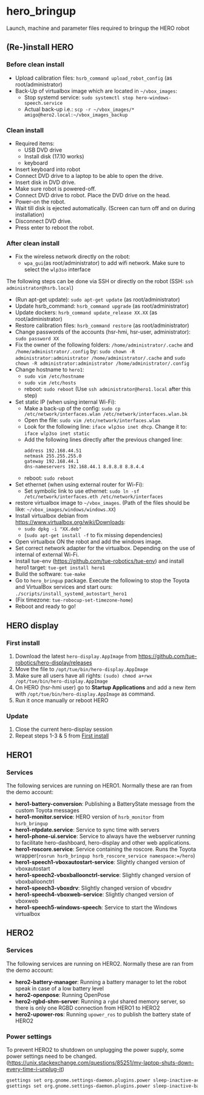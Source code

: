 # hero_bringup
Launch, machine and parameter files required to bringup the HERO robot

## (Re-)install HERO
### Before clean install
- Upload calibration files: `hsrb_command upload_robot_config` (as root/administrator)
- Back-Up of virtualbox image which are located in `~/vbox_images`:
    - Stop systemd service: `sudo systemctl stop hero-windows-speech.service`
    - Actual back-up i.e.: `scp -r ~/vbox_images/* amigo@hero2.local:~/vbox_images_backup`

### Clean install
- Required items:
    - USB DVD drive
    - Install disk (17.10 works)
    - keyboard
- Insert keyboard into robot
- Connect DVD drive to a laptop to be able to open the drive.
- Insert disk in DVD drive.
- Make sure robot is powered-off.
- Connect DVD drive to robot. Place the DVD drive on the head.
- Power-on the robot.
- Wait till disk is ejected automatically. (Screen can turn off and on during installation)
- Disconnect DVD drive.
- Press enter to reboot the robot.

### After clean install
- Fix the wireless network directly on the robot:
    - `wpa_gui`(as root/administrator) to add wifi network. Make sure to select the `wlp3so` interface

The following steps can be done via SSH or directly on the robot (SSH: `ssh administrator@hsrb.local`)
- (Run apt-get update): `sudo apt-get update` (as root/administrator)
- Update hsrb_command: `hsrb_command upgrade` (as root/administrator)
- Update dockers: `hsrb_command update_release XX.XX` (as root/administrator)
- Restore calibration files: `hsrb_command restore` (as root/administrator)
- Change passwords of the accounts (hsr-hmi, hsr-user, administrator): `sudo password XX`
- Fix the owner of the following folders: `/home/administrator/.cache` and `/home/administrator/.config` by:
`sudo chown -R administrator:administrator /home/administrator/.cache` and `sudo chown -R administrator:administrator /home/administrator/.config`
- Change hostname to `hero1`:
    - `sudo vim /etc/hostname`
    - `sudo vim /etc/hosts`
    - reboot: `sudo reboot` (Use `ssh administrator@hero1.local` after this step)
- Set static IP (when using internal Wi-Fi):
    - Make a back-up of the config: `sudo cp /etc/network/interfaces.wlan /etc/network/interfaces.wlan.bk`
    - Open the file: `sudo vim /etc/network/interfaces.wlan`
    - Look for the following line: `iface wlp3so inet dhcp`. Change it to: `iface wlp3so inet static`
    - Add the following lines directly after the previous changed line:
        ```
        address 192.168.44.51
        netmask 255.255.255.0
        gateway 192.168.44.1
        dns-nameservers 192.168.44.1 8.8.8.8 8.8.4.4
        ```
    - reboot: `sudo reboot`
- Set ethernet (when using external router for Wi-Fi):
    - Set symbolic link to use ethernet: `sudo ln -sf /etc/network/interfaces.eth /etc/network/interfaces`
- restore virtualbox image to `~/vbox_images`. (Path of the files should be like: `~/vbox_images/windows/windows.XX`)
- Install virtualbox debian from https://www.virtualbox.org/wiki/Downloads:
    -  `sudo dpkg -i "XX.deb"`
    - (`sudo apt-get install -f` to fix missing dependencies)
- Open virtualbox ON the robot and add the windows image.
- Set correct network adapter for the virtualbox. Depending on the use of internal of external Wi-Fi.
- Install tue-env (https://github.com/tue-robotics/tue-env) and install hero1 target: `tue-get install hero1`
- Build the software: `tue-make`
- Go to `hero_bringup` package. Execute the following to stop the Toyota and VirtualBox services and start ours: `./scripts/install_systemd_autostart_hero1`
- (Fix timezone: `tue-robocup-set-timezone-home`)
- Reboot and ready to go!

## HERO display
### First install
1. Download the latest `hero-display.AppImage` from https://github.com/tue-robotics/hero-display/releases
2. Move the file to `/opt/tue/bin/hero-display.AppImage`
3. Make sure all users have all rights: `(sudo) chmod a+rwx /opt/tue/bin/hero-display.AppImage`
4. On HERO (hsr-hmi user) go to **Startup Applications** and add a new item with `/opt/tue/bin/hero-display.AppImage` as command.
5. Run it once manually or reboot HERO

### Update
1. Close the current hero-display session
2. Repeat steps 1-3 & 5 from [First install](#first-install)


## HERO1
### Services
The following services are running on HERO1. Normally these are ran from the demo account:
- **hero1-battery-conversion**: Publishing a BatteryState message from the custom Toyota messages
- **hero1-monitor.service**: HERO version of `hsrb_monitor` from `hsrb_bringup`
- **hero1-ntpdate.service**: Service to sync time with servers
- **hero1-phone-ui.service**: Service to always have the webserver running to facilitate hero-dashboard, hero-display and other web applications.
- **hero1-roscore.service**: Service containing the roscore. Runs the Toyota wrapper(`rosrun hsrb_bringup hsrb_roscore_service namespace:=/hero`)
- **hero1-speech1-vboxautostart-service**: Slightly changed version of vboxautostart
- **hero1-speech2-vboxballoonctrl-service**: Slightly changed version of vboxballoonctrl
- **hero1-speech3-vboxdrv**: Slightly changed version of vboxdrv
- **hero1-speech4-vboxweb-service**: Slightly changed version of vboxweb
- **hero1-speech5-windows-speech**: Service to start the Windows virtualbox

## HERO2
### Services
The following services are running on HERO2. Normally these are ran from the demo account:
- **hero2-battery-manager**: Running a battery manager to let the robot speak in case of a low battery level
- **hero2-openpose**: Running OpenPose
- **hero2-rgbd-shm-server**: Running a `rgbd` shared memory server, so there is only one RGBD connection from HERO1 to HERO2
- **hero2-upower-ros**: Running `upower_ros` to publish the battery state of HERO2

### Power settings
To prevent HERO2 to shutdown on unplugging the power supply, some power settings need to be changed. (https://unix.stackexchange.com/questions/85251/my-laptop-shuts-down-every-time-i-unplug-it)

```bash
gsettings set org.gnome.settings-daemon.plugins.power sleep-inactive-ac-type nothing
gsettings set org.gnome.settings-daemon.plugins.power sleep-inactive-battery-type nothing
```
